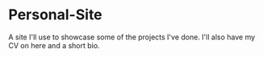 # Personal-Site

A site I'll use to showcase some of the projects I've done. I'll also have my CV on here and a short bio.
